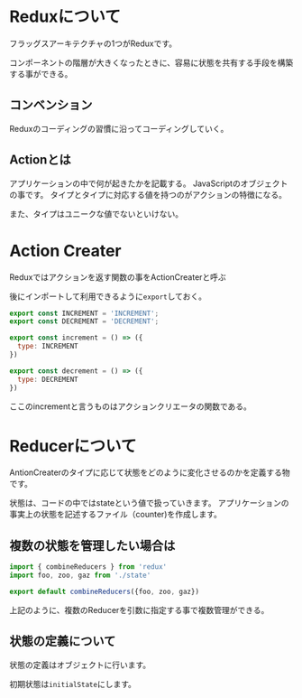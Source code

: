 # Reduxについて

フラッグスアーキテクチャの1つがReduxです。

コンポーネントの階層が大きくなったときに、容易に状態を共有する手段を構築する事ができる。

## コンベンション

Reduxのコーディングの習慣に沿ってコーディングしていく。

## Actionとは

アプリケーションの中で何が起きたかを記載する。
JavaScriptのオブジェクトの事です。
タイプとタイプに対応する値を持つのがアクションの特徴になる。

また、タイプはユニークな値でないといけない。

# Action Creater

Reduxではアクションを返す関数の事をActionCreaterと呼ぶ

後にインポートして利用できるように`export`しておく。

```javascript
export const INCREMENT = 'INCREMENT';
export const DECREMENT = 'DECREMENT';

export const increment = () => ({
  type: INCREMENT
})

export const decrement = () => ({
  type: DECREMENT
})
```

ここのincrementと言うものはアクションクリエータの関数である。

# Reducerについて

AntionCreaterのタイプに応じて状態をどのように変化させるのかを定義する物です。

状態は、コードの中ではstateという値で扱っていきます。
アプリケーションの事実上の状態を記述するファイル（counter)を作成します。

## 複数の状態を管理したい場合は

```javascript
import { combineReducers } from 'redux'
import foo, zoo, gaz from './state'

export default combineReducers({foo, zoo, gaz})
```
上記のように、複数のReducerを引数に指定する事で複数管理ができる。


## 状態の定義について

状態の定義はオブジェクトに行います。

初期状態は`initialState`にします。
